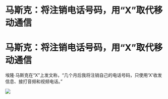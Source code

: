 # 马斯克：将注销电话号码，用“X”取代移动通信

# 马斯克：将注销电话号码，用“X”取代移动通信

埃隆∙马斯克在“X”上发文称，“几个月后我将注销自己的电话号码，只使用‘X’收发信息、接打音频和视频电话。”

![](https://inews.gtimg.com/om_bt/OC2iIJhXEYmFdQnZgz2LOUnAgAO1hrkk5DNyMr4HZvV2IAA/1000)

